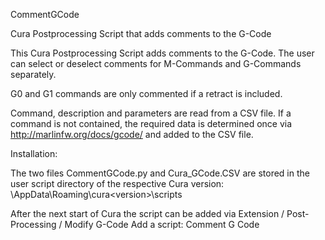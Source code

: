 CommentGCode

Cura Postprocessing Script that adds comments to the G-Code

This Cura Postprocessing Script adds comments to the G-Code.
The user can select or deselect comments for M-Commands and G-Commands separately.

G0 and G1 commands are only commented if a retract is included.

Command, description and parameters are read from a CSV file. If a command is not contained, the required data is determined once via
http://marlinfw.org/docs/gcode/
and added to the CSV file.


Installation:

The two files CommentGCode.py and Cura_GCode.CSV are stored in the user script directory of the respective Cura version:
<user>\AppData\Roaming\cura\<version>\scripts

After the next start of Cura the script can be added via
Extension / Post-Processing / Modify G-Code
Add a script: Comment G Code
